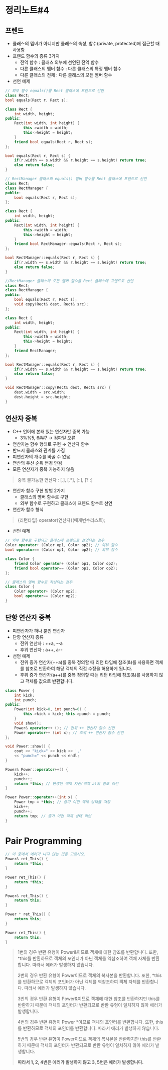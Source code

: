 # 정리노트#4

## 프렌드

- 클래스의 멤버가 아니지만 클래스의 속성, 함수(private, protected)에 접근할 때 사용함
- 프렌드 함수의 종류 3가지
  - 전역 함수 : 클래스 외부에 선언된 전역 함수
  - 다른 클래스의 멤버 함수 : 다른 클래스의 특정 멤버 함수
  - 다른 클래스의 전체 : 다른 클래스의 모든 멤버 함수
- 선언 예제

```c++
// 외부 함수 equals()를 Rect 클래스에 프렌드로 선언
class Rect;
bool equals(Rect r, Rect s);

class Rect {
    int width, height;
public:
    Rect(int width, int height) {
        this->width = width;
        this->height = height;
    }
    friend bool equals(Rect r, Rect s);
};

bool equals(Rect r, Rect s) {
    if(r.width == s.width && r.height == s.height) return true;
    else return false;
}

// RectManager 클래스의 equals() 멤버 함수를 Rect 클래스에 프렌드로 선언
class Rect;
class RectManager {
public:
    bool equals(Rect r, Rect s);
};

class Rect {
    int width, height;
public:
    Rect(int width, int height) {
        this->width = width;
        this->height = height;
    }
    friend bool RectManager::equals(Rect r, Rect s);
};

bool RectManager::equals(Rect r, Rect s) {
    if(r.width == s.width && r.height == s.height) return true;
    else return false;
}

//RectManager 클래스의 모든 멤버 함수를 Rect 클래스에 프렌드로 선언
class Rect;
class RectManager {
public:
    bool equals(Rect r, Rect s);
    void copy(Rect& dest, Rect& src);
};

class Rect {
    int width, height;
public:
    Rect(int width, int height) {
        this->width = width;
        this->height = height;
    }
    friend RectManager;
};

bool RectManager::equals(Rect r, Rect s) {
    if(r.width == s.width && r.height == s.height) return true;
    else return false;
}

void RectManager::copy(Rect& dest, Rect& src) {
    dest.width = src.width;
    dest.height = src.height;
}
```

## 연산자 중복

- C++ 언어에 본래 있는 연산자만 중복 가능
    - 3%%5, 6##7 → 컴파일 오류
- 연산자는 함수 형태로 구현 → 연산자 함수
- 반드시 클래스와 관계를 가짐
- 피연산자의 개수를 바꿀 수 없음
- 연산의 우선 순위 변경 안됨
- 모든 연산자가 중복 가능하지 않음
> 중복 불가능한 연산자 : [.], [.*], [::], [? :]
- 연산자 함수 구현 방법 2가지
  - 클래스의 멤버 함수로 구현
  - 외부 함수로 구현하고 클래스에 프렌드 함수로 선언
- 연산자 함수 형식
> {리턴타입} operator{연산자}(매개변수리스트);
- 선언 예제

```c++
// 외부 함수로 구현되고 클래스에 프렌드로 선언되는 경우 
Color operator+ (Color op1, Color op2); // 외부 함수
bool operator== (Color op1, Color op2); // 외부 함수

class Color {
	friend Color operator+ (Color op1, Color op2);
	friend bool operator== (Color op1, Color op2);
};

// 클래스의 멤버 함수로 작성되는 경우
class Color {
	Color operator+ (Color op2);
	bool operator== (Color op2);
}
```


## 단항 연산자 중복

- 피연산자가 하나 뿐인 연산자
- 단항 연산자 종류
    - 전위 연산자 : ++a, --a
    - 후위 연산자 : a++, a--
- 선언 예제
	- 전위 증가 연산자(++a)를 중복 정의할 때 리턴 타입에 참조(&)를 사용하면 객체를 참조로 반환하여 해당 객체의 직접 수정을 허용하게 됩니다.
    - 후위 증가 연산자(a++)를 중복 정의할 때는 리턴 타입에 참조(&)를 사용하지 않고 객체를 값으로 반환합니다.
```c++
class Power {
	int kick;
	int punch;
public:
	Power(int kick=0, int punch=0) {
		this->kick = kick; this->punch = punch;
	}
	void show();
	Power& operator++ (); // 전위 ++ 연산자 함수 선언
	Power operator++ (int x); // 후위 ++ 연산자 함수 선언
};

void Power::show() {
	cout << "kick=" << kick << ','
	<< "punch=" << punch << endl;
}

Power& Power::operator++() {
	kick++;
	punch++;
	return *this; // 변경된 객체 자신(객체 a)의 참조 리턴
}

Power Power::operator++(int x) {
	Power tmp = *this; // 증가 이전 객체 상태를 저장
	kick++;
	punch++;
	return tmp; // 증가 이전 객체 상태 리턴
}
```

# Pair Programming

```C++
// 이 중에서 에러가 나지 않는 것을 고르시오.
Power& ret_This() {
	return *this;
}

Power ret_This() {
	return *this;
}

Power& ret_This() {
	return this;
}

Power * ret_This() {
	return this;
}

Power ret_This() {
	return this;
}
```

> 1번의 경우 반환 유형이 Power&이므로 객체에 대한 참조를 반환합니다. 또한, *this를 반환하므로 객체의 포인터가 아닌 객체를 역참조하여 객체 자체를 반환합니다. 따라서 에러가 발생하지 않습니다.
> 
> 2번의 경우 반환 유형이 Power이므로 객체의 복사본을 반환합니다. 또한, *this를 반환하므로 객체의 포인터가 아닌 객체를 역참조하여 객체 자체를 반환합니다. 따라서 에러가 발생하지 않습니다.
> 
> 3번의 경우 반환 유형이 Power&이므로 객체에 대한 참조를 반환하지만 this를 반환하기 때문에 객체의 포인터가 반환되므로 반환 유형이 일치하지 않아 에러가 발생합니다.
> 
> 4번의 경우 반환 유형이 Power *이므로 객체의 포인터를 반환합니다. 또한, this를 반환하므로 객체의 포인터를 반환합니다. 따라서 에러가 발생하지 않습니다.
> 
> 5번의 경우 반환 유형이 Power이므로 객체의 복사본을 반환하지만 this를 반환하기 때문에 객체의 포인터가 반환되므로 반환 유형이 일치하지 않아 에러가 발생합니다.
>
> **따라서 1, 2, 4번은 에러가 발생하지 않고 3, 5번은 에러가 발생합니다.**
